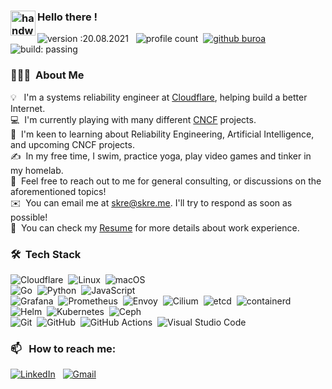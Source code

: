 ### <img alt="handwavegif" src="https://user-images.githubusercontent.com/39513876/112366216-8cfe7400-8cfe-11eb-8116-7d3dbae20e97.gif" width='40' align="left"/> Hello there !

![version :20.08.2021](https://img.shields.io/badge/version-20.08.2021-informational) &nbsp;
![profile count](https://komarev.com/ghpvc/?username=buroa&color=red)&nbsp;
[![github buroa](https://img.shields.io/github/followers/buroa?label=follow&style=social)](https://github.com/buroa)&nbsp;
![build: passing](https://img.shields.io/badge/build-passing-success)

### 👨🏻‍💻 &nbsp;About Me

💡 &nbsp; I'm a systems reliability engineer at [Cloudflare](https://cloudflare.com), helping build a better Internet. \
💻 &nbsp;I'm currently playing with many different [CNCF](https://cncf.io) projects.\
🌱 &nbsp;I'm keen to learning about Reliability Engineering, Artificial Intelligence, and upcoming CNCF projects.\
✍️ &nbsp;In my free time, I swim, practice yoga, play video games and tinker in my homelab.\
💬 &nbsp;Feel free to reach out to me for general consulting, or discussions on the aforementioned topics!\
✉️ &nbsp;You can email me at skre@skre.me. I'll try to respond as soon as possible!\
📄 &nbsp;You can check my [Resume](https://skre.me/cv.pdf) for more details about work experience.

### 🛠 &nbsp;Tech Stack

![Cloudflare](https://img.shields.io/badge/-Cloudflare-05122A?style=flat&logo=cloudflare)&nbsp;
![Linux](https://img.shields.io/badge/-Linux-05122A?style=flat&logo=linux)&nbsp;
![macOS](https://img.shields.io/badge/-macOS-05122A?style=flat&logo=macos)\
![Go](https://img.shields.io/badge/-Go-05122A?style=flat&logo=go)&nbsp;
![Python](https://img.shields.io/badge/-Python-05122A?style=flat&logo=python)&nbsp;
![JavaScript](https://img.shields.io/badge/-JavaScript-05122A?style=flat&logo=javascript)\
![Grafana](https://img.shields.io/badge/-Grafana-05122A?style=flat&logo=grafana)&nbsp;
![Prometheus](https://img.shields.io/badge/-Prometheus-05122A?style=flat&logo=prometheus)&nbsp;
![Envoy](https://img.shields.io/badge/-Envoy-05122A?style=flat&logo=envoyproxy)&nbsp;
![Cilium](https://img.shields.io/badge/-Cilium-05122A?style=flat&logo=cilium)&nbsp;
![etcd](https://img.shields.io/badge/-etcd-05122A?style=flat&logo=etcd)&nbsp;
![containerd](https://img.shields.io/badge/-containerd-05122A?style=flat&logo=containerd)&nbsp;
![Helm](https://img.shields.io/badge/-Helm-05122A?style=flat&logo=helm)&nbsp;
![Kubernetes](https://img.shields.io/badge/-Kubernetes-05122A?style=flat&logo=kubernetes)&nbsp;
![Ceph](https://img.shields.io/badge/-Ceph-05122A?style=flat&logo=ceph)\
![Git](https://img.shields.io/badge/-Git-05122A?style=flat&logo=git)&nbsp;
![GitHub](https://img.shields.io/badge/-GitHub-05122A?style=flat&logo=github)&nbsp;
![GitHub Actions](https://img.shields.io/badge/-GitHub%20Actions-05122A?style=flat&logo=githubactions)&nbsp;
![Visual Studio Code](https://img.shields.io/badge/-Visual%20Studio%20Code-05122A?style=flat&logo=visual-studio-code&logoColor=007ACC)&nbsp;

### 📫 &nbsp; How to reach me:

<a href="https://www.linkedin.com/in/buroa/"><img alt="LinkedIn" src="https://img.shields.io/badge/linkedin%20-%230077B5.svg?&style=flat&logo=linkedin&logoColor=white"/></a> &nbsp;
<a href="mailto:skre@skre.me"><img alt="Gmail" src="https://img.shields.io/badge/iCloud-D14836?style=flat&logo=icloud&logoColor=white" /></a> &nbsp;
